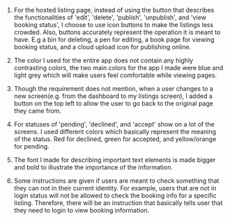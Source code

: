 1. For the hosted listing page, instead of using the button that describes the functionalities of 'edit', 'delete', 'publish', 'unpublish', and 'view booking status', I choose to use icon buttons to make the listings less crowded. Also, buttons accurately represent the operation it is meant to have. E.g a bin for deleting, a pen for editing, a book page for viewing booking status, and a cloud upload icon for publishing online.

2. The color I used for the entire app does not contain any highly contrasting colors, the two main colors for the app I made were blue and light grey which will make users feel comfortable while viewing pages.

3. Though the requirement does not mention, when a user changes to a new screen(e.g. from the dashboard to my listings screen), I added a button on the top left to allow the user to go back to the original page they came from.

4. For statuses of 'pending', 'declined', and 'accept' show on a lot of the screens. I used different colors which basically represent the meaning of the status. Red for declined, green for accepted, and yellow/orange for pending.

5. The font I made for describing important text elements is made bigger and bold to illustrate the importance of the information.

6. Some instructions are given if users are meant to check something that they can not in their current identity. For example, users that are not in login status will not be allowed to check the booking info for a specific listing. Therefore, there will be an instruction that basically tells user that they need to login to view booking information.